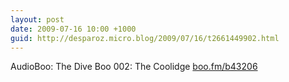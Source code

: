 ```yaml
---
layout: post
date: 2009-07-16 10:00 +1000
guid: http://desparoz.micro.blog/2009/07/16/t2661449902.html
---
```

AudioBoo: The Dive Boo 002: The Coolidge [boo.fm/b43206](http://boo.fm/b43206)
